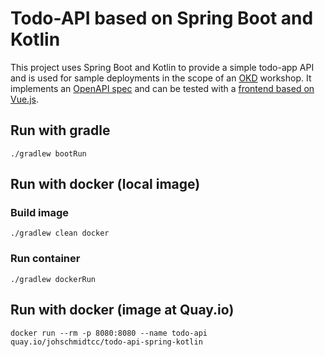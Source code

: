 # Todo-API based on Spring Boot and Kotlin
This project uses Spring Boot and Kotlin to provide a simple todo-app API and is used for sample deployments in the scope of an [OKD](https://www.okd.io) workshop.
It implements an [OpenAPI spec](https://raw.githubusercontent.com/devshred/todo-api-spring-kotlin/main/src/main/resources/todo-spec.yaml) and can be tested with a [frontend based on Vue.js](https://github.com/devshred/todo-web).

## Run with gradle
```shell
./gradlew bootRun
```

## Run with docker (local image)
### Build image

```shell
./gradlew clean docker
```

### Run container

```shell
./gradlew dockerRun
```

## Run with docker (image at Quay.io)
```shell
docker run --rm -p 8080:8080 --name todo-api quay.io/johschmidtcc/todo-api-spring-kotlin
```
